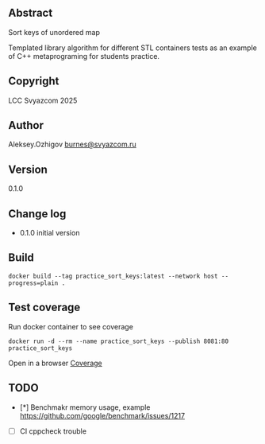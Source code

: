 ## Abstract

Sort keys of unordered map

Templated library algorithm for different STL containers tests as an example 
of C++ metaprograming for students practice.

## Copyright

LCC Svyazcom 2025

## Author

Aleksey.Ozhigov <burnes@svyazcom.ru>

## Version

0.1.0

## Change log

- 0.1.0 initial version

## Build

    docker build --tag practice_sort_keys:latest --network host --progress=plain .

## Test coverage

Run docker container to see coverage

    docker run -d --rm --name practice_sort_keys --publish 8081:80 practice_sort_keys

Open in a browser [Coverage](http://localhost:8081)


## TODO

* [*] Benchmakr memory usage, example https://github.com/google/benchmark/issues/1217
* [ ] CI cppcheck trouble